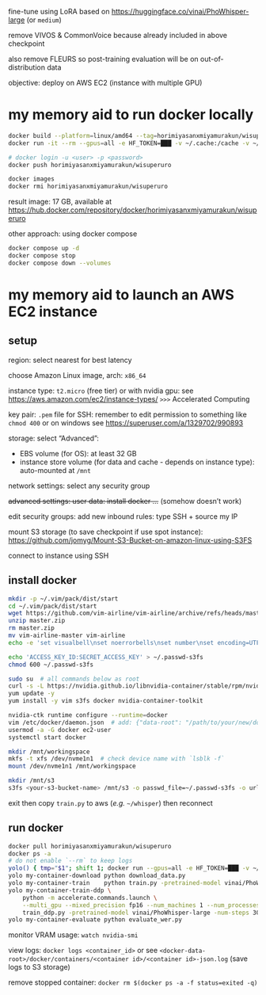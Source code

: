 fine-tune using LoRA based on https://huggingface.co/vinai/PhoWhisper-large (or `medium`)

remove VIVOS & CommonVoice because already included in above checkpoint

also remove FLEURS so post-training evaluation will be on out-of-distribution data

objective: deploy on AWS EC2 (instance with multiple GPU)

#  my memory aid to run docker locally

```bash
docker build --platform=linux/amd64 --tag=horimiyasanxmiyamurakun/wisuperuro .
docker run -it --rm --gpus=all -e HF_TOKEN=███ -v ~/.cache:/cache -v ~/coder/whisper:/workspace horimiyasanxmiyamurakun/wisuperuro python train.py --help

# docker login -u <user> -p <password>
docker push horimiyasanxmiyamurakun/wisuperuro

docker images
docker rmi horimiyasanxmiyamurakun/wisuperuro
```
result image: 17 GB, available at https://hub.docker.com/repository/docker/horimiyasanxmiyamurakun/wisuperuro

other approach: using docker compose
```bash
docker compose up -d
docker compose stop
docker compose down --volumes
```

# my memory aid to launch an AWS EC2 instance

## setup

region: select nearest for best latency

choose Amazon Linux image, arch: `x86_64`

instance type: `t2.micro` (free tier) or with nvidia gpu: see https://aws.amazon.com/ec2/instance-types/ `>>>` Accelerated Computing

key pair: `.pem` file for SSH: remember to edit permission to something like `chmod 400` or on windows see https://superuser.com/a/1329702/990893

storage: select “Advanced”:
- EBS volume (for OS): at least 32 GB
- instance store volume (for data and cache - depends on instance type): auto-mounted at `/mnt`

network settings: select any security group

~~advanced settings: user data: install docker …~~ (somehow doesn’t work)

edit security groups: add new inbound rules: type SSH + source my IP

mount S3 storage (to save checkpoint if use spot instance): https://github.com/jomyg/Mount-S3-Bucket-on-amazon-linux-using-S3FS

connect to instance using SSH

## install docker

```bash
mkdir -p ~/.vim/pack/dist/start
cd ~/.vim/pack/dist/start
wget https://github.com/vim-airline/vim-airline/archive/refs/heads/master.zip
unzip master.zip
rm master.zip
mv vim-airline-master vim-airline
echo -e 'set visualbell\nset noerrorbells\nset number\nset encoding=UTF-8\nset tabstop=4\nset shiftwidth=4\nlet g:airline_powerline_fonts=1' > ~/.vimrc

echo 'ACCESS_KEY_ID:SECRET_ACCESS_KEY' > ~/.passwd-s3fs
chmod 600 ~/.passwd-s3fs

sudo su  # all commands below as root
curl -s -L https://nvidia.github.io/libnvidia-container/stable/rpm/nvidia-container-toolkit.repo > /etc/yum.repos.d/nvidia-container-toolkit.repo
yum update -y
yum install -y vim s3fs docker nvidia-container-toolkit

nvidia-ctk runtime configure --runtime=docker
vim /etc/docker/daemon.json  # add: {"data-root": "/path/to/your/new/docker/root"}  # default is `/var/lib`
usermod -a -G docker ec2-user
systemctl start docker

mkdir /mnt/workingspace
mkfs -t xfs /dev/nvme1n1  # check device name with `lsblk -f`
mount /dev/nvme1n1 /mnt/workingspace

mkdir /mnt/s3
s3fs <your-s3-bucket-name> /mnt/s3 -o passwd_file=~/.passwd-s3fs -o url=https://s3-<aws_region>.amazonaws.com -o allow_other
```
exit then copy `train.py` to aws (*e.g.* `~/whisper`) then reconnect

## run docker

```bash
docker pull horimiyasanxmiyamurakun/wisuperuro
docker ps -a
# do not enable `--rm` to keep logs
yolo() { tmp="$1"; shift 1; docker run --gpus=all -e HF_TOKEN=███ -v ~/.cache:/cache -v /mnt/s3/whisper:/workspace --name "$tmp" horimiyasanxmiyamurakun/wisuperuro "$@"; }
yolo my-container-download python download_data.py
yolo my-container-train    python train.py -pretrained-model vinai/PhoWhisper-large -num-steps 30 -batch-size 4
yolo my-container-train-ddp \
	python -m accelerate.commands.launch \
	--multi_gpu --mixed_precision fp16 --num_machines 1 --num_processes 2 \
	train_ddp.py -pretrained-model vinai/PhoWhisper-large -num-steps 30 -batch-size 4
yolo my-container-evaluate python evaluate_wer.py
```
monitor VRAM usage: `watch nvidia-smi`

view logs: `docker logs <container_id>` or see `<docker-data-root>/docker/containers/<container id>/<container id>-json.log` (save logs to S3 storage)

remove stopped container: `docker rm $(docker ps -a -f status=exited -q)`

